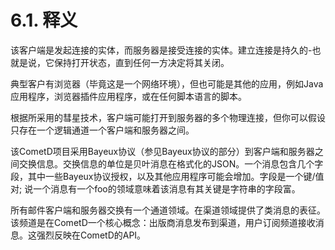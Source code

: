 # 6.1. 释义
该客户端是发起连接的实体，而服务器是接受连接的实体。建立连接是持久的-也就是说，它保持打开状态，直到任何一方决定将其关闭。

典型客户有浏览器（毕竟这是一个网络环境），但也可能是其他的应用，例如Java应用程序，浏览器插件应用程序，或在任何脚本语言的脚本。

根据所采用的彗星技术，客户端可能打开到服务器的多个物理连接，但你可以假设只存在一个逻辑通道一个客户端和服务器之间。

该CometD项目采用Bayeux协议（参见Bayeux协议的部分）到客户端和服务器之间交换信息。交换信息的单位是贝叶消息在格式化的JSON。一个消息包含几个字段，其中一些Bayeux协议授权，以及其他应用程序可能会增加。字段是一个键/值对; 说一个消息有一个foo的领域意味着该消息有其关键是字符串的字段富。

所有邮件客户端和服务器交换有一个通道领域。在渠道领域提供了类消息的表征。该频道是在CometD一个核心概念：出版商消息发布到渠道，用户订阅频道接收消息。这强烈反映在CometD的API。

